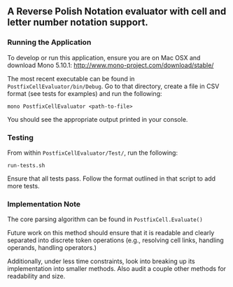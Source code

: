 ## A Reverse Polish Notation evaluator with cell and letter number notation support.

### Running the Application

To develop or run this application, ensure you are on Mac OSX and
download Mono 5.10.1: http://www.mono-project.com/download/stable/

The most recent executable can be found in `PostfixCellEvaluator/bin/Debug`. Go to that directory,
create a file in CSV format (see tests for examples) and run the following:

`mono PostfixCellEvaluator <path-to-file>`

You should see the appropriate output printed in your console.

### Testing

From within `PostfixCellEvaluator/Test/`, run the following:

`run-tests.sh`

Ensure that all tests pass. Follow the format outlined in that script to add more tests.

### Implementation Note

The core parsing algorithm can be found in `PostfixCell.Evaluate()`

Future work on this method should ensure that it is readable and clearly separated
into discrete token operations (e.g., resolving cell links, handling operands, handling operators.)

Additionally, under less time constraints, look into breaking up its implementation
into smaller methods. Also audit a couple other methods for readability and size.

